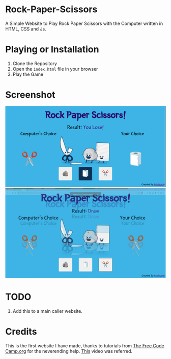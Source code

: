 # Rock-Paper-Scissors
A Simple Website to Play Rock Paper Scissors with the Computer written in HTML, CSS and Js. 

# Playing or Installation
1. Clone the Repository
2. Open the `index.html` file in your browser
3. Play the Game

# Screenshot
![](Screenshot.png)
<img src="screenshots.gif">


# TODO
1. Add this to a main caller website. 

# Credits
This is the first website I have made, thanks to tutorials from [The Free Code Camp.org](https://www.youtube.com/@freecodecamp) for the neverending help.
[This](https://www.youtube.com/watch?v=ec8vSKJuZTk&list=PLVzJm6SiAms8ghmF98T7bCiM7oAfA3uTW&index=13&t=5442s) video was referred. 